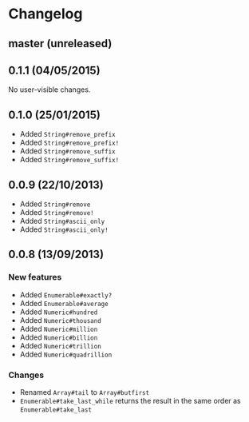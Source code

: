# Changelog

## master (unreleased)

## 0.1.1 (04/05/2015)

No user-visible changes.

## 0.1.0 (25/01/2015)

* Added `String#remove_prefix`
* Added `String#remove_prefix!`
* Added `String#remove_suffix`
* Added `String#remove_suffix!`

## 0.0.9 (22/10/2013)

* Added `String#remove`
* Added `String#remove!`
* Added `String#ascii_only`
* Added `String#ascii_only!`

## 0.0.8 (13/09/2013)

### New features

* Added `Enumerable#exactly?`
* Added `Enumerable#average`
* Added `Numeric#hundred`
* Added `Numeric#thousand`
* Added `Numeric#million`
* Added `Numeric#billion`
* Added `Numeric#trillion`
* Added `Numeric#quadrillion`

### Changes

* Renamed `Array#tail` to `Array#butfirst`
* `Enumerable#take_last_while` returns the result in the same order as `Enumerable#take_last`
